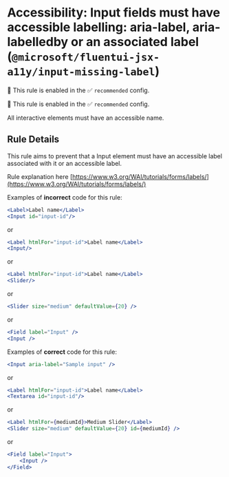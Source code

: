 # Accessibility: Input fields must have accessible labelling: aria-label, aria-labelledby or an associated label (`@microsoft/fluentui-jsx-a11y/input-missing-label`)

💼 This rule is enabled in the ✅ `recommended` config.

<!-- end auto-generated rule header -->

💼 This rule is enabled in the ✅ `recommended` config.

<!-- end auto-generated rule header -->

All interactive elements must have an accessible name.

## Rule Details

This rule aims to prevent that a Input element must have an accessible label associated with it or an accessible label.

Rule explanation here [https://www.w3.org/WAI/tutorials/forms/labels/](https://www.w3.org/WAI/tutorials/forms/labels/)

Examples of **incorrect** code for this rule:

```jsx
<Label>Label name</Label>
<Input id="input-id"/>
```

or

```jsx
<Label htmlFor="input-id">Label name</Label>
<Input/>
```

or

```jsx
<Label htmlFor="input-id">Label name</Label>
<Slider/>
```

or

```jsx
<Slider size="medium" defaultValue={20} />
```

or

```jsx
<Field label="Input" />
<Input />
```

Examples of **correct** code for this rule:

```jsx
<Input aria-label="Sample input" />
```

or

```jsx
<Label htmlFor="input-id">Label name</Label>
<Textarea id="input-id"/>
```

or

```jsx
<Label htmlFor={mediumId}>Medium Slider</Label>
<Slider size="medium" defaultValue={20} id={mediumId} />
```

or

```jsx
<Field label="Input">
    <Input />
</Field>
```

